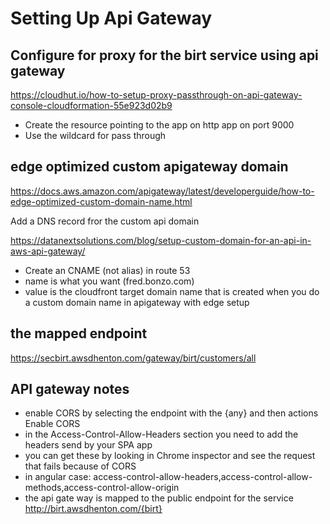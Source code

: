 # Setting Up Api Gateway

## Configure for proxy for the birt service using api gateway

<https://cloudhut.io/how-to-setup-proxy-passthrough-on-api-gateway-console-cloudformation-55e923d02b9>

* Create the resource pointing to the app on http app on port 9000
* Use the wildcard for pass through

## edge optimized custom apigateway domain

<https://docs.aws.amazon.com/apigateway/latest/developerguide/how-to-edge-optimized-custom-domain-name.html>

Add a DNS record fror the custom api domain

<https://datanextsolutions.com/blog/setup-custom-domain-for-an-api-in-aws-api-gateway/>

* Create an CNAME (not  alias) in route 53 
* name is what you want (fred.bonzo.com)
* value is the cloudfront target domain name that is created when you do a custom domain name in apigateway with edge setup

## the mapped endpoint

https://secbirt.awsdhenton.com/gateway/birt/customers/all


## API gateway notes

* enable CORS by selecting the endpoint with the {any} and then actions Enable CORS
* in the Access-Control-Allow-Headers section you need to add the headers send by your SPA app
* you can get these by looking in Chrome inspector and see the request that fails because of CORS
* in angular case: access-control-allow-headers,access-control-allow-methods,access-control-allow-origin
* the api gate way is mapped to the public endpoint for the service http://birt.awsdhenton.com/{birt}
